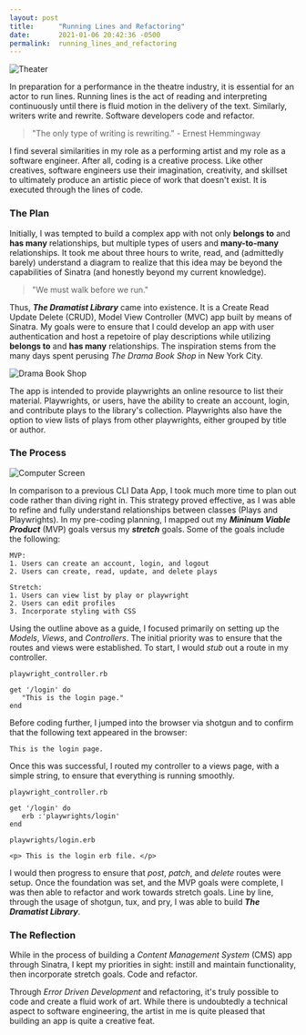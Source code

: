 ```yaml
---
layout: post
title:      "Running Lines and Refactoring"
date:       2021-01-06 20:42:36 -0500
permalink:  running_lines_and_refactoring
---
```


![Theater](https://howtodrama.com/wp-content/uploads/2019/02/audience-auditorium-back-view-713149-1080x675.jpg)

In preparation for a performance in the theatre industry, it is essential for an actor to run lines. Running lines is the act of reading and interpreting continuously until there is fluid motion in the delivery of the text. Similarly, writers write and rewrite. Software developers code and refactor.

> "The only type of writing is rewriting." - Ernest Hemmingway

I find several similarities in my role as a performing artist and my role as a software engineer. After all, coding is a creative process. Like other creatives, software engineers use their imagination, creativity, and skillset to ultimately produce an artistic piece of work that doesn't exist. It is executed through the lines of code.

### The Plan

Initially, I was tempted to build a complex app with not only **belongs to** and **has many** relationships, but multiple types of users and **many-to-many** relationships. It took me about three hours to write, read, and (admittedly barely) understand a diagram to realize that this idea may be beyond the capabilities of Sinatra (and honestly beyond my current knowledge).

> "We must walk before we run."

Thus, ***The Dramatist Library*** came into existence. It is a Create Read Update Delete (CRUD), Model View Controller (MVC) app built by means of Sinatra. My goals were to ensure that I could develop an app with user authentication and host a repetoire of play descriptions while utilizing  **belongs to** and **has many** relationships. The inspiration stems from the many days spent perusing *The Drama Book Shop* in New York City. 

![Drama Book Shop](https://3.bp.blogspot.com/-V5GAOPTapZc/XL0TrgYPrzI/AAAAAAABNb0/rWlr4oyLr_MruqgbBkSCxqJSC68o0hhUQCLcBGAs/s1600/photo.jpg)

The app is intended to provide playwrights an online resource to list their material. Playwrights, or users, have the ability to create an account, login, and contribute plays to the library's collection. Playwrights also have the option to view lists of plays from other playwrights, either grouped by title or author.

### The Process

![Computer Screen](https://i.cbc.ca/1.3473565.1489087511!/fileImage/httpImage/image.jpg_gen/derivatives/16x9_780/programming-code.jpg)

In comparison to a previous CLI Data App, I took much more time to plan out code rather than diving right in. This strategy proved effective, as I was able to refine and fully understand relationships between classes (Plays and Playwrights). In my pre-coding planning, I mapped out my ***Mininum Viable Product*** (MVP) goals versus my ***stretch*** goals. Some of the goals include the following:

```
MVP: 
1. Users can create an account, login, and logout
2. Users can create, read, update, and delete plays

Stretch: 
1. Users can view list by play or playwright
2. Users can edit profiles
3. Incorporate styling with CSS
```

Using the outline above as a guide, I focused primarily on setting up the *Models*, *Views*, and *Controllers*. The initial priority was to ensure that the routes and views were established. To start, I would *stub* out a route in my controller.

```
playwright_controller.rb

get '/login' do
   "This is the login page."
end
```

Before coding further, I jumped into the browser via shotgun and to confirm that the following text appeared in the browser:

```
This is the login page.
```

Once this was successful, I routed my controller to a views page, with a simple string, to ensure that everything is running smoothly.

```
playwright_controller.rb

get '/login' do
   erb :'playwrights/login'
end

playwrights/login.erb

<p> This is the login erb file. </p>
```

I would then progress to ensure that *post*, *patch*, and *delete* routes were setup. Once the foundation was set, and the MVP goals were complete, I was then able to refactor and work towards stretch goals. Line by line, through the usage of shotgun, tux, and pry, I was able to build ***The Dramatist Library***. 

### The Reflection

While in the process of building a *Content Management System* (CMS) app through Sinatra, I kept my priorities in sight: instill and maintain functionality, then incorporate stretch goals. Code and refactor.

Through *Error Driven Development* and refactoring, it's truly possible to code and create a fluid work of art. While there is undoubtedly a technical aspect to software engineering, the artist in me is quite pleased that building an app is quite a creative feat. 

